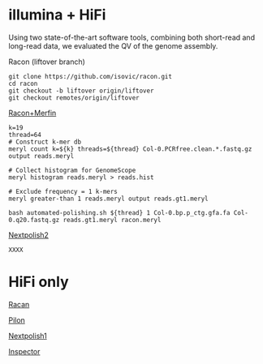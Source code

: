 # illumina + HiFi   

Using two state-of-the-art software tools, combining both short-read and long-read data, we evaluated the QV of the genome assembly.   

Racon (liftover branch)  
```
git clone https://github.com/isovic/racon.git
cd racon
git checkout -b liftover origin/liftover
git checkout remotes/origin/liftover
```
[Racon+Merfin](https://github.com/arangrhie/T2T-Polish/tree/master/automated_polishing)
```
k=19
thread=64
# Construct k-mer db
meryl count k=${k} threads=${thread} Col-0.PCRfree.clean.*.fastq.gz output reads.meryl

# Collect histogram for GenomeScope
meryl histogram reads.meryl > reads.hist

# Exclude frequency = 1 k-mers
meryl greater-than 1 reads.meryl output reads.gt1.meryl

bash automated-polishing.sh ${thread} 1 Col-0.bp.p_ctg.gfa.fa Col-0.q20.fastq.gz reads.gt1.meryl racon.meryl
```
[Nextpolish2](https://github.com/Nextomics/NextPolish2)
```
XXXX
```

# HiFi only

[Racan](https://github.com/lbcb-sci/racon)

[Pilon](https://github.com/broadinstitute/pilon)

[Nextpolish1](https://github.com/Nextomics/NextPolish)

[Inspector](https://github.com/Maggi-Chen/Inspector)
